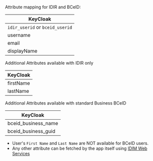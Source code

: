 Attribute mapping for IDIR and BCeID:

| KeyCloak                          |
|---                                |
| `idir_userid` or `bceid_userid`   |
| username                          |
| email                             |
| displayName                       |

Additional Attributes available with IDIR only

| KeyCloak                          |
|---                                |
| firstName                         |
| lastName                          |

Additional Attributes available with standard Business BCeID

| KeyCloak                          |
|---                                |
| bceid_business_name               |
| bceid_business_guid               |


* User's `First Name` and `Last Name` are NOT available for BCeID users.
* Any other attribute can be fetched by the app itself using [IDIM Web Services](https://sminfo.gov.bc.ca/)